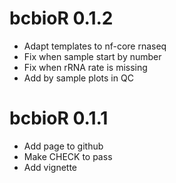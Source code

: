 # bcbioR 0.1.2

* Adapt templates to nf-core rnaseq
* Fix when sample start by number
* Fix when rRNA rate is missing
* Add by sample plots in QC

# bcbioR 0.1.1

* Add page to github
* Make CHECK to pass
* Add vignette
